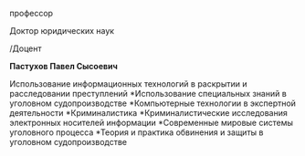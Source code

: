 профессор

Доктор юридических наук

/Доцент

**Пастухов Павел Сысоевич**

Использование информационных технологий в раскрытии и расследовании преступлений
	*Использование специальных знаний в уголовном судопроизводстве
	*Компьютерные технологии в экспертной деятельности
	*Криминалистика
	*Криминалистические исследования электронных носителей информации
	*Современные мировые системы уголовного процесса
	*Теория и практика обвинения и защиты в уголовном судопроизводстве